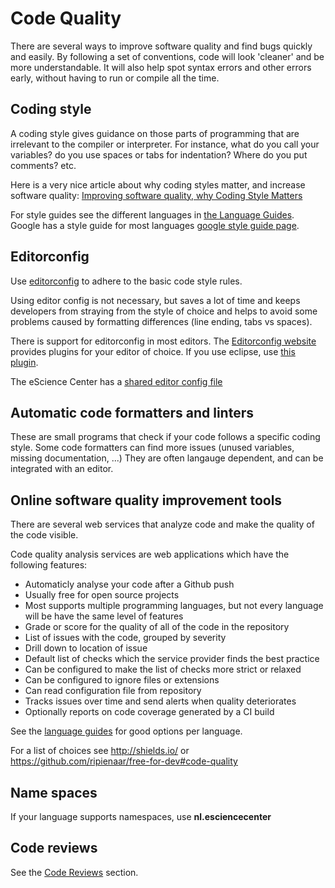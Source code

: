 # Code Quality

There are several ways to improve software quality and find bugs quickly and easily.
By following a set of conventions, code will look 'cleaner' and be more understandable.
It will also help spot syntax errors and other errors early, without having to run or compile all the time.

## Coding style

A coding style gives guidance on those parts of programming that are irrelevant to the compiler or interpreter.
For instance, what do you call your variables? do you use spaces or tabs for indentation? Where do you put comments? etc.

Here is a very nice article about why coding styles matter, and increase software quality:
[Improving software quality, why Coding Style Matters](http://coding.smashingmagazine.com/2012/10/25/why-coding-style-matters/)

For style guides see the different languages in [the Language Guides](language_guides/languages_overview.md).
Google has a style guide for most languages [google style guide page](https://code.google.com/p/google-styleguide/).

## Editorconfig

Use [editorconfig](http://editorconfig.org/) to adhere to the basic code style rules.

Using editor config is not necessary, but saves a lot of time and keeps developers from straying
from the style of choice and helps to avoid some problems caused by formatting differences
(line ending, tabs vs spaces).

There is support for editorconfig in most editors.
The [Editorconfig website](http://editorconfig.org/) provides plugins for your editor of choice.
If you use eclipse, use [this plugin](https://github.com/ncjones/editorconfig-eclipse).

The eScience Center has a [shared editor config file](https://raw.githubusercontent.com/NLeSC/exemplum/master/.editorconfig)

## Automatic code formatters and linters

These are small programs that check if your code follows a specific coding style.
Some code formatters can find more issues (unused variables, missing documentation, ...)
They are often langauge dependent, and can be integrated with an editor.

## Online software quality improvement tools

There are several web services that analyze code and make the quality of the code visible.

Code quality analysis services are web applications which have the following features:

 * Automaticly analyse your code after a Github push
 * Usually free for open source projects
 * Most supports multiple programming languages, but not every language will be have the same level of features
 * Grade or score for the quality of all of the code in the repository
 * List of issues with the code, grouped by severity
 * Drill down to location of issue
 * Default list of checks which the service provider finds the best practice
 * Can be configured to make the list of checks more strict or relaxed
 * Can be configured to ignore files or extensions
 * Can read configuration file from repository
 * Tracks issues over time and send alerts when quality deteriorates
 * Optionally reports on code coverage generated by a CI build

See the [language guides](language_guides/languages_overview.md) for good options per language.

For a list of choices see http://shields.io/ or https://github.com/ripienaar/free-for-dev#code-quality

## Name spaces

If your language supports namespaces, use **nl.esciencecenter**

## Code reviews

See the [Code Reviews](./code_review.html) section.
